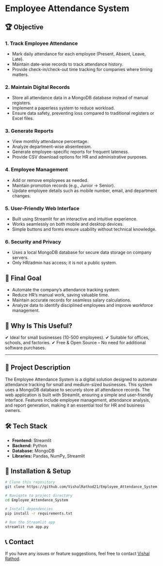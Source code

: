 # Employee Attendance System

## 🏆 Objective

### 1. Track Employee Attendance
- Mark daily attendance for each employee (Present, Absent, Leave, Late).
- Maintain date-wise records to track attendance history.
- Provide check-in/check-out time tracking for companies where timing matters.

### 2. Maintain Digital Records
- Store all attendance data in a MongoDB database instead of manual registers.
- Implement a paperless system to reduce workload.
- Ensure data safety, preventing loss compared to traditional registers or Excel files.

### 3. Generate Reports
- View monthly attendance percentage.
- Analyze department-wise absenteeism.
- Generate employee-specific reports for frequent lateness.
- Provide CSV download options for HR and administrative purposes.

### 4. Employee Management
- Add or remove employees as needed.
- Maintain promotion records (e.g., Junior → Senior).
- Update employee details such as mobile number, email, and department changes.

### 5. User-Friendly Web Interface
- Built using Streamlit for an interactive and intuitive experience.
- Works seamlessly on both mobile and desktop devices.
- Simple buttons and forms ensure usability without technical knowledge.

### 6. Security and Privacy
- Uses a local MongoDB database for secure data storage on company servers.
- Only HR/admin has access; it is not a public system.

## 🚀 Final Goal
- Automate the company’s attendance tracking system.
- Reduce HR’s manual work, saving valuable time.
- Maintain accurate records for seamless salary calculations.
- Analyze data to identify disciplined employees and improve workforce management.

## 🎯 Why Is This Useful?
✔ Ideal for small businesses (10-500 employees).
✔ Suitable for offices, schools, and factories.
✔ Free & Open Source – No need for additional software purchases.

---

## 📌 Project Description
The Employee Attendance System is a digital solution designed to automate attendance tracking for small and medium-sized businesses. This system uses a MongoDB database to securely store all attendance records. The web application is built with Streamlit, ensuring a simple and user-friendly interface. Features include employee management, attendance analysis, and report generation, making it an essential tool for HR and business owners.

## 🛠 Tech Stack
- **Frontend:** Streamlit
- **Backend:** Python
- **Database:** MongoDB
- **Libraries:** Pandas, NumPy, Streamlit

## 📂 Installation & Setup
```bash
# Clone this repository
git clone https://github.com/VishalRathod21/Employee_Attendance_System.git

# Navigate to project directory
cd Employee_Attendance_System

# Install dependencies
pip install -r requirements.txt

# Run the Streamlit app
streamlit run app.py
```

## 📞 Contact
If you have any issues or feature suggestions, feel free to contact [Vishal Rathod](https://github.com/VishalRathod21).
